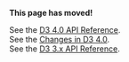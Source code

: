 **This page has moved!**

See the [D3 4.0 API Reference](https://github.com/d3/d3/blob/master/API.md#hierarchies-d3-hierarchy).
<br>See the [Changes in D3 4.0](https://github.com/d3/d3/blob/master/CHANGES.md#hierarchies-d3-hierarchy).
<br>See the [D3 3.x API Reference](https://github.com/d3/d3-3.x-api-reference/blob/master/Bundle-Layout.md).
